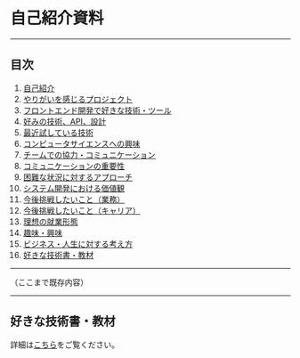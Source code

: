 # 自己紹介資料

---

## 目次

1. [自己紹介](#自己紹介)
2. [やりがいを感じるプロジェクト](#やりがいを感じるプロジェクト)
3. [フロントエンド開発で好きな技術・ツール](#フロントエンド開発で好きな技術・ツール)
4. [好みの技術、API、設計](#好みの技術api設計)
5. [最近試している技術](#最近試している技術)
6. [コンピュータサイエンスへの興味](#コンピュータサイエンスへの興味)
7. [チームでの協力・コミュニケーション](#チームでの協力・コミュニケーション)
8. [コミュニケーションの重要性](#コミュニケーションの重要性)
9. [困難な状況に対するアプローチ](#困難な状況に対するアプローチ)
10. [システム開発における価値観](#システム開発における価値観)
11. [今後挑戦したいこと（業務）](#今後挑戦したいこと業務)
12. [今後挑戦したいこと（キャリア）](#今後挑戦したいことキャリア)
13. [理想の就業形態](#理想の就業形態)
14. [趣味・興味](#趣味興味)
15. [ビジネス・人生に対する考え方](#ビジネス人生に対する考え方)
16. [好きな技術書・教材](#好きな技術書教材)

---

（ここまで既存内容）

---

## 好きな技術書・教材

詳細は[こちら](./Books.md)をご覧ください。
